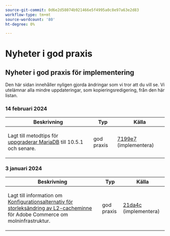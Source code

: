 ```yaml
---
source-git-commit: 0d6e2d58074b921466e5f4995a0c8e97a63e2d83
workflow-type: tm+mt
source-wordcount: '80'
ht-degree: 0%

---
```

# Nyheter i god praxis

## Nyheter i god praxis för implementering

Den här sidan innehåller nyligen gjorda ändringar som vi tror att du vill se. Vi utelämnar alla mindre uppdateringar, som kopieringsredigering, från den här listan.

### 14 februari 2024

<table style="table-layout:auto;">
  <thead>
    <tr>
      <th>Beskrivning</th>
      <th>Typ</th>
      <th>Källa</th>
    </tr>
  </thead>
  <tbody>
    <tr>
      <td><p>Lagt till metodtips för <a href="https://experienceleague.adobe.com/docs/commerce-operations/implementation-playbook/best-practices/maintenance/mariadb-upgrade.html">uppgraderar MariaDB</a> till 10.5.1 och senare.</p>
</td>
      <td>god praxis</td>
      <td><a href="https://github.com/AdobeDocs/commerce-operations.en/commit/7199e74f82cef6dd682f5e240ee2b6fc56da18c8">7199e7</a> (implementera)</td>
    </tr>
  </tbody>
</table><!-- date_group -->

### 3 januari 2024

<table style="table-layout:auto;">
  <thead>
    <tr>
      <th>Beskrivning</th>
      <th>Typ</th>
      <th>Källa</th>
    </tr>
  </thead>
  <tbody>
    <tr>
      <td><p>Lagt till information om <a href="https://experienceleague.adobe.com/docs/commerce-operations/implementation-playbook/best-practices/planning/redis-service-configuration.html">Konfigurationsalternativ för storleksändring av L2-cacheminne</a> för Adobe Commerce om molninfrastruktur.</p>
</td>
      <td>god praxis</td>
      <td><a href="https://github.com/AdobeDocs/commerce-operations.en/commit/21da4c22744dbb3b27b0dbe184b946788748a52e">21da4c</a> (implementera)</td>
    </tr>
  </tbody>
</table><!-- date_group --><!-- month_group --><!-- year_group -->
